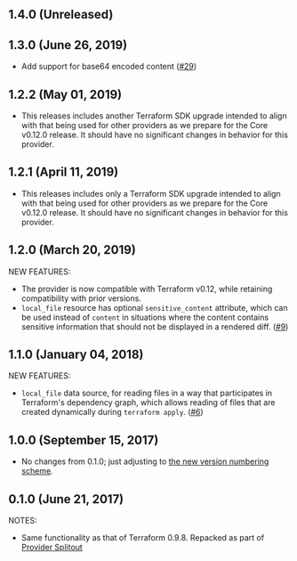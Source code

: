 ## 1.4.0 (Unreleased)
## 1.3.0 (June 26, 2019)

* Add support for base64 encoded content ([#29](https://github.com/terraform-providers/terraform-provider-local/issues/29))

## 1.2.2 (May 01, 2019)

* This releases includes another Terraform SDK upgrade intended to align with that being used for other providers as we prepare for the Core v0.12.0 release. It should have no significant changes in behavior for this provider.

## 1.2.1 (April 11, 2019)

* This releases includes only a Terraform SDK upgrade intended to align with that being used for other providers as we prepare for the Core v0.12.0 release. It should have no significant changes in behavior for this provider.

## 1.2.0 (March 20, 2019)

NEW FEATURES:

* The provider is now compatible with Terraform v0.12, while retaining compatibility with prior versions.
* `local_file` resource has optional `sensitive_content` attribute, which can be used instead of `content` in situations where the content contains sensitive information that should not be displayed in a rendered diff. ([#9](https://github.com/terraform-providers/terraform-provider-local/issues/9))

## 1.1.0 (January 04, 2018)

NEW FEATURES:

* `local_file` data source, for reading files in a way that participates in Terraform's dependency graph, which allows reading of files that are created dynamically during `terraform apply`. ([#6](https://github.com/terraform-providers/terraform-provider-local/issues/6))

## 1.0.0 (September 15, 2017)

* No changes from 0.1.0; just adjusting to [the new version numbering scheme](https://www.hashicorp.com/blog/hashicorp-terraform-provider-versioning/).

## 0.1.0 (June 21, 2017)

NOTES:

* Same functionality as that of Terraform 0.9.8. Repacked as part of [Provider Splitout](https://www.hashicorp.com/blog/upcoming-provider-changes-in-terraform-0-10/)
